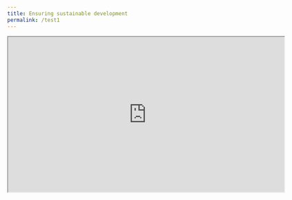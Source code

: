 ```yaml
---
title: Ensuring sustainable development
permalink: /test1
---
```

<iframe height="360" width="640" src="https://player.vimeo.com/video/145474501?h=d2aac4606d"></iframe>